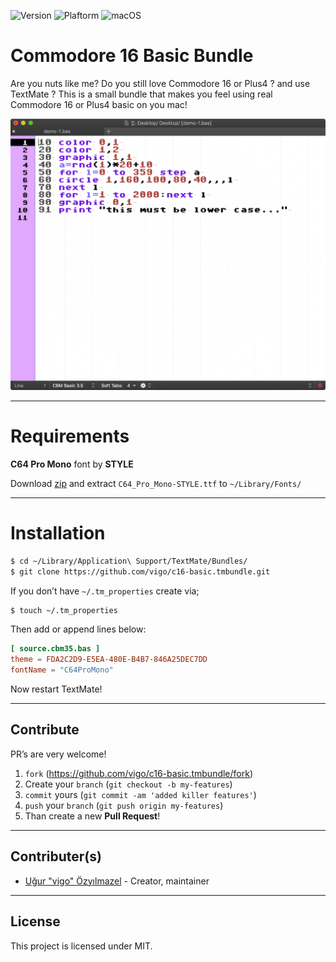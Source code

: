![Version](https://img.shields.io/badge/version-0.0.1-orange.svg)
![Plaftorm](https://img.shields.io/badge/platform-TextMate-blue.svg)
![macOS](https://img.shields.io/badge/macos-Catalina-yellow.svg)

# Commodore 16 Basic Bundle

Are you nuts like me? Do you still love Commodore 16 or Plus4 ? and use
TextMate ? This is a small bundle that makes you feel using real Commodore 16
or Plus4 basic on you mac!

![Choose CBM Basic 3.5 as schope](screens/c16-scope.png "Example screenshot")

---

# Requirements

**C64 Pro Mono** font by **STYLE**

Download [zip][font] and extract `C64_Pro_Mono-STYLE.ttf` to `~/Library/Fonts/`

---

# Installation

```bash
$ cd ~/Library/Application\ Support/TextMate/Bundles/
$ git clone https://github.com/vigo/c16-basic.tmbundle.git
```

If you don’t have `~/.tm_properties` create via;

```bash
$ touch ~/.tm_properties
```

Then add or append lines below:

```toml
[ source.cbm35.bas ]
theme = FDA2C2D9-E5EA-480E-B4B7-846A25DEC7DD
fontName = "C64ProMono"
```

Now restart TextMate!

---

## Contribute

PR’s are very welcome!

1. `fork` (https://github.com/vigo/c16-basic.tmbundle/fork)
2. Create your `branch` (`git checkout -b my-features`)
3. `commit` yours (`git commit -am 'added killer features'`)
4. `push` your `branch` (`git push origin my-features`)
5. Than create a new **Pull Request**!

---

## Contributer(s)

* [Uğur "vigo" Özyılmazel][vigo] - Creator, maintainer

***

## License

This project is licensed under MIT.

[vigo]:  https://ugur.ozyilmazel.com "Official Homepage"
[font]: https://style64.org/file/C64_TrueType_v1.2.1-STYLE.zip "C64 Pro Mono font"